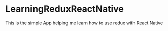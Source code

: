 # LearningReduxReactNative

This is the simple App helping me learn how to use redux with React Native


